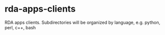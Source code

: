 # rda-apps-clients
RDA apps clients.  Subdirectories will be organized by language, e.g. python, perl, c++, bash
